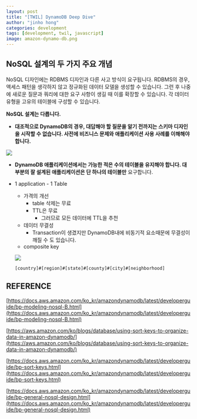 ```yaml
---
layout: post
title: "[TWIL] DynamoDB Deep Dive"
author: "jinho hong"
categories: development
tags: [development, twil, javascript]
image: amazon-dynamo-db.png
---
```


## **NoSQL 설계의 두 가지 주요 개념**

NoSQL 디자인에는 RDBMS 디자인과 다른 사고 방식이 요구됩니다. RDBMS의 경우, 액세스 패턴을 생각하지 않고 정규화된 데이터 모델을 생성할 수 있습니다. 그런 후 나중에 새로운 질문과 쿼리에 대한 요구 사항이 생길 때 이를 확장할 수 있습니다. 각 데이터 유형을 고유의 테이블에 구성할 수 있습니다.

**NoSQL 설계는 다릅니다.**

- **대조적으로 DynamoDB의 경우, 대답해야 할 질문을 알기 전까지는 스키마 디자인을 시작할 수 없습니다. 사전에 비즈니스 문제와 애플리케이션 사용 사례를 이해해야 합니다.**

![](https://docs.aws.amazon.com/ko_kr/amazondynamodb/latest/developerguide/images/AccessPatternList.png)

- **DynamoDB 애플리케이션에서는 가능한 적은 수의 테이블을 유지해야 합니다. 대부분의 잘 설계된 애플리케이션은 단 하나의 테이블만** 요구합니다.
- 1 application - 1 Table

  - 가격의 개선
    - table 삭제는 무료
    - TTL은 무료
      - 그러므로 모든 데이터에 TTL을 추천
  - 데이터 무결성
    - Transaction이 생겼지만 DynamoDB내에 비동기적 요소때문에 무결성이 깨질 수 도 있습니다.
  - composite key

  ![](https://d2908q01vomqb2.cloudfront.net/887309d048beef83ad3eabf2a79a64a389ab1c9f/2018/10/04/sort-keys-dynamodb-5.gif)

  `[country]#[region]#[state]#[county]#[city]#[neighborhood]`

## REFERENCE

[https://docs.aws.amazon.com/ko_kr/amazondynamodb/latest/developerguide/bp-modeling-nosql-B.html](https://docs.aws.amazon.com/ko_kr/amazondynamodb/latest/developerguide/bp-modeling-nosql-B.html)

[https://aws.amazon.com/ko/blogs/database/using-sort-keys-to-organize-data-in-amazon-dynamodb/](https://aws.amazon.com/ko/blogs/database/using-sort-keys-to-organize-data-in-amazon-dynamodb/)

[https://docs.aws.amazon.com/ko_kr/amazondynamodb/latest/developerguide/bp-sort-keys.html](https://docs.aws.amazon.com/ko_kr/amazondynamodb/latest/developerguide/bp-sort-keys.html)

[https://docs.aws.amazon.com/ko_kr/amazondynamodb/latest/developerguide/bp-general-nosql-design.html](https://docs.aws.amazon.com/ko_kr/amazondynamodb/latest/developerguide/bp-general-nosql-design.html)
